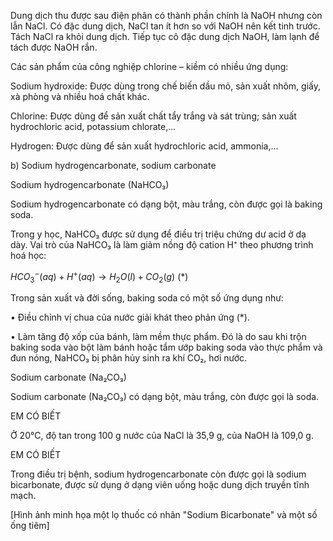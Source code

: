 Dung dịch thu được sau điện phân có thành phần chính là NaOH nhưng còn lẫn NaCl. Có đặc dung dịch, NaCl tan ít hơn so với NaOH nên kết tinh trước. Tách NaCl ra khỏi dung dịch. Tiếp tục cô đặc dung dịch NaOH, làm lạnh để tách được NaOH rắn.

Các sản phẩm của công nghiệp chlorine – kiềm có nhiều ứng dụng:

Sodium hydroxide: Được dùng trong chế biến dầu mỏ, sản xuất nhôm, giấy, xà phòng và nhiều hoá chất khác.

Chlorine: Được dùng để sản xuất chất tẩy trắng và sát trùng; sản xuất hydrochloric acid, potassium chlorate,...

Hydrogen: Được dùng để sản xuất hydrochloric acid, ammonia,...

b) Sodium hydrogencarbonate, sodium carbonate

Sodium hydrogencarbonate (NaHCO₃)

Sodium hydrogencarbonate có dạng bột, màu trắng, còn được gọi là baking soda.

Trong y học, NaHCO₃ được sử dụng để điều trị triệu chứng dư acid ở dạ dày. Vai trò của NaHCO₃ là làm giảm nồng độ cation H⁺ theo phương trình hoá học:

$HCO_3^-(aq) + H^+(aq) \rightarrow H_2O(l) + CO_2(g)$ (*)

Trong sản xuất và đời sống, baking soda có một số ứng dụng như:

• Điều chỉnh vị chua của nước giải khát theo phản ứng (*).

• Làm tăng độ xốp của bánh, làm mềm thực phẩm. Đó là do sau khi trộn baking soda vào bột làm bánh hoặc tẩm ướp baking soda vào thực phẩm và đun nóng, NaHCO₃ bị phân hủy sinh ra khí CO₂, hơi nước.

Sodium carbonate (Na₂CO₃)

Sodium carbonate (Na₂CO₃) có dạng bột, màu trắng, còn được gọi là soda.

EM CÓ BIẾT

Ở 20°C, độ tan trong 100 g nước của NaCl là 35,9 g, của NaOH là 109,0 g.

EM CÓ BIẾT

Trong điều trị bệnh, sodium hydrogencarbonate còn được gọi là sodium bicarbonate, được sử dụng ở dạng viên uống hoặc dung dịch truyền tĩnh mạch.

[Hình ảnh minh họa một lọ thuốc có nhãn "Sodium Bicarbonate" và một số ống tiêm]